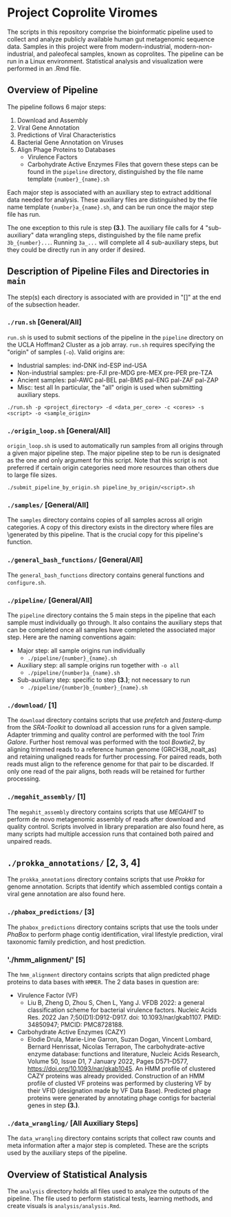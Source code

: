 # Project Coprolite Viromes
The scripts in this repository comprise the bioinformatic pipeline used to 
collect and analyze publicly available human gut metagenomic sequence data. 
Samples in this project were from modern-industrial, modern-non-industrial, and 
paleofecal samples, known as coprolites. The pipeline can be run in a Linux 
environment. Statistical analysis and visualization were performed in an .Rmd 
file.

## Overview of Pipeline
The pipeline follows 6 major steps:
1. Download and Assembly
2. Viral Gene Annotation
3. Predictions of Viral Characteristics
4. Bacterial Gene Annotation on Viruses
5. Align Phage Proteins to Databases
    + Virulence Factors
    + Carbohydrate Active Enzymes
Files that govern these steps can be found in the `pipeline` directory, 
distinguished by the file name template `{number}_{name}.sh`

Each major step is associated with an auxiliary step to extract additional data 
needed for analysis. These auxiliary files are distinguished by the file name 
template `{number}a_{name}.sh`, and can be run once the major step file has 
run.

The one exception to this rule is step **(3.)**. The auxiliary file calls for 4 
"sub-auxiliary" data wrangling steps, distinguished by the file name prefix 
`3b_{number}...`. Running `3a_...` will complete all 4 sub-auxiliary steps, but 
they could be directly run in any order if desired.

## Description of Pipeline Files and Directories in `main`
The step(s) each directory is associated with are provided in "[]" at the end 
of the subsection header.

### `./run.sh` [General/All]
`run.sh` is used to submit sections of the pipeline in the `pipeline` directory 
on the UCLA Hoffman2 Cluster as a job array. `run.sh` requires specifying the 
"origin" of samples (`-o`). Valid origins are:
* Industrial samples: ind-DNK ind-ESP ind-USA
* Non-industrial samples: pre-FJI pre-MDG pre-MEX pre-PER pre-TZA
* Ancient samples: pal-AWC pal-BEL pal-BMS pal-ENG pal-ZAF pal-ZAP
* Misc: test all
In particular, the "all" origin is used when submitting auxiliary steps.
```
./run.sh -p <project_directory> -d <data_per_core> -c <cores> -s <script> -o <sample_origin>
```

### `./origin_loop.sh` [General/All]
`origin_loop.sh` is used to automatically run samples from all origins through 
a given major pipeline step. The major pipeline step to be run is designated as 
the one and only argument for this script. Note that this script is not 
preferred if certain origin categories need more resources than others due to 
large file sizes.
```
./submit_pipeline_by_origin.sh pipeline_by_origin/<script>.sh
```

### `./samples/` [General/All]
The `samples` directory contains copies of all samples across all origin 
categories. A copy of this directory exists in the directory where files are 
\generated by this pipeline. That is the crucial copy for this pipeline's 
function.

### `./general_bash_functions/` [General/All]
The `general_bash_functions` directory contains general functions and 
`configure.sh`.

### `./pipeline/` [General/All]
The `pipeline` directory contains the 5 main steps in the pipeline that each 
sample must individually go through. It also contains the auxiliary steps that 
can be completed once all samples have completed the associated major step. 
Here are the naming conventions again:
* Major step: all sample origins run individually
    + `./pipeline/{number}_{name}.sh`
* Auxiliary step: all sample origins run together with `-o all`
    + `./pipeline/{number}a_{name}.sh`
* Sub-auxiliary step: specific to step **(3.)**; not necessary to run
    + `./pipeline/{number}b_{number}_{name}.sh`

### `./download/` [1]
The `download` directory contains scripts that use *prefetch* and 
*fasterq-dump* from the *SRA-Toolkit* to download all accession runs for a 
given sample. Adapter trimming and quality control are performed with the tool 
*Trim Galore*. Further host removal was performed with the tool *Bowtie2*, by 
aligning trimmed reads to a reference human genome (GRCH38_noalt_as) and 
retaining unaligned reads for further processing. For paired reads, both reads 
must align to the reference genome for that pair to be discarded. If only one 
read of the pair aligns, both reads will be retained for further processing.

### `./megahit_assembly/` [1]
The `megahit_assembly` directory contains scripts that use *MEGAHIT* to perform 
de novo metagenomic assembly of reads after download and quality control. 
Scripts involved in library preparation are also found here, as many scripts 
had multiple accession runs that contained both paired and unpaired reads.

## `./prokka_annotations/` [2, 3, 4]
The `prokka_annotations` directory contains scripts that use *Prokka* for 
genome annotation. Scripts that identify which assembled contigs contain a 
viral gene annotation are also found here.

### `./phabox_predictions/` [3]
The `phabox_predictions` directory contains scripts that use the tools under 
*PhaBox* to perform phage contig identification, viral lifestyle prediction, 
viral taxonomic family prediction, and host prediction.

### './hmm_alignment/' [5]
The `hmm_alignment` directory contains scripts that align predicted phage
proteins to data bases with `HMMER`. The 2 data bases in question are:
* Virulence Factor (VF)
    + Liu B, Zheng D, Zhou S, Chen L, Yang J. VFDB 2022: a general classification scheme for bacterial virulence factors. Nucleic Acids Res. 2022 Jan 7;50(D1):D912-D917. doi: 10.1093/nar/gkab1107. PMID: 34850947; PMCID: PMC8728188.  
* Carbohydrate Active Enzymes (CAZY)
    + Elodie Drula, Marie-Line Garron, Suzan Dogan, Vincent Lombard, Bernard Henrissat, Nicolas Terrapon, The carbohydrate-active enzyme database: functions and literature, Nucleic Acids Research, Volume 50, Issue D1, 7 January 2022, Pages D571–D577, https://doi.org/10.1093/nar/gkab1045.
An HMM profile of clustered CAZY proteins was already provided. Construction 
of an HMM profile of clusted VF proteins was performed by clustering VF by
their VFID (designation made by VF Data Base). Predicted phage proteins were 
generated by annotating phage contigs for bacterial genes in step **(3.)**.

### `./data_wrangling/` [All Auxiliary Steps]
The `data_wrangling` directory contains scripts that collect raw counts and 
meta information after a major step is completed. These are the scripts used by 
the auxiliary steps of the pipeline.

## Overview of Statistical Analysis
The `analysis` directory holds all files used to analyze the outputs of the 
pipeline. The file used to perform statistical tests, learning methods, and 
create visuals is `analysis/analysis.Rmd`.
